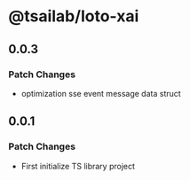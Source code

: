 # @tsailab/loto-xai

## 0.0.3

### Patch Changes

- optimization sse event message data struct

## 0.0.1

### Patch Changes

- First initialize TS library project
